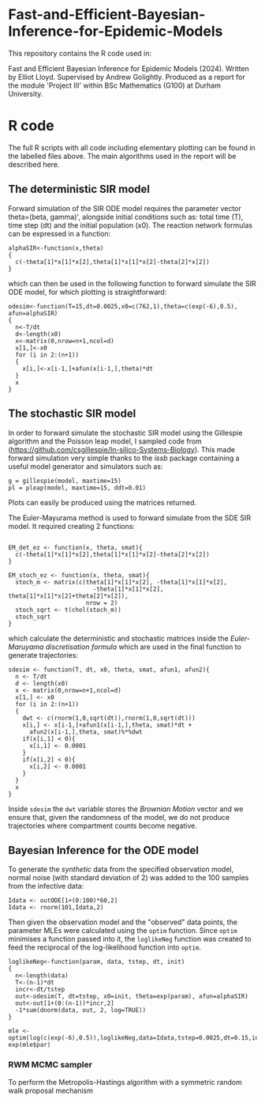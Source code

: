 # Fast-and-Efficient-Bayesian-Inference-for-Epidemic-Models
This repository contains the R code used in:

Fast and Efficient Bayesian Inference for Epidemic Models (2024). Written by Elliot Lloyd. Supervised by Andrew Golightly. Produced as a report for the module 'Project III' within BSc Mathematics (G100) at Durham University.

# R code
The full R scripts with all code including elementary plotting can be found in the labelled files above. The main algorithms used in the report will be described here.

## The deterministic SIR model

Forward simulation of the SIR ODE model requires the parameter vector theta=(beta, gamma)', alongside initial conditions such as: total time (T), time step (dt) and the initial population (x0). The reaction network formulas can be expressed in a function:
```
alphaSIR<-function(x,theta)
{
  c(-theta[1]*x[1]*x[2],theta[1]*x[1]*x[2]-theta[2]*x[2])
}
```
which can then be used in the following function to forward simulate the SIR ODE model, for which plotting is straightforward:
```
odesim<-function(T=15,dt=0.0025,x0=c(762,1),theta=c(exp(-6),0.5), afun=alphaSIR)
{
  n<-T/dt
  d<-length(x0)
  x<-matrix(0,nrow=n+1,ncol=d)
  x[1,]<-x0 
  for (i in 2:(n+1)) 
  {
    x[i,]<-x[i-1,]+afun(x[i-1,],theta)*dt
  }
  x
}
```

## The stochastic SIR model

In order to forward simulate the stochastic SIR model using the Gillespie algorithm and the Poisson leap model, I sampled code from (https://github.com/csgillespie/In-silico-Systems-Biology). This made forward simulation very simple thanks to the *issb* package containing a useful model generator and simulators such as:
```
g = gillespie(model, maxtime=15)
pl = pleap(model, maxtime=15, ddt=0.01)
```
Plots can easily be produced using the matrices returned.

The Euler-Mayurama method is used to forward simulate from the SDE SIR model. It required creating 2 functions:
```

EM_det_ez <- function(x, theta, smat){
  c(-theta[1]*x[1]*x[2],theta[1]*x[1]*x[2]-theta[2]*x[2])
}

EM_stoch_ez <- function(x, theta, smat){
  stoch_m <- matrix(c(theta[1]*x[1]*x[2], -theta[1]*x[1]*x[2],
                        -theta[1]*x[1]*x[2], theta[1]*x[1]*x[2]+theta[2]*x[2]),
                      nrow = 2)
  stoch_sqrt <- t(chol(stoch_m))
  stoch_sqrt
}
```
which calculate the deterministic and stochastic matrices inside the *Euler-Maruyama discretisation formula* which are used in the final function to generate trajectories:
```
sdesim <- function(T, dt, x0, theta, smat, afun1, afun2){
  n <- T/dt
  d <- length(x0)
  x <- matrix(0,nrow=n+1,ncol=d)
  x[1,] <- x0
  for (i in 2:(n+1)) 
  {
    dwt <- c(rnorm(1,0,sqrt(dt)),rnorm(1,0,sqrt(dt)))
    x[i,] <- x[i-1,]+afun1(x[i-1,],theta, smat)*dt + 
      afun2(x[i-1,],theta, smat)%*%dwt
    if(x[i,1] < 0){
      x[i,1] <- 0.0001
    }
    if(x[i,2] < 0){
      x[i,2] <- 0.0001
    }
  }
  x
}
```
Inside `sdesim` the `dwt` variable stores the *Brownian Motion* vector and we ensure that, given the randomness of the model, we do not produce trajectories where compartment counts become negative.

## Bayesian Inference for the ODE model

To generate the *synthetic* data from the specified observation model, normal noise (with standard deviation of 2) was added to the 100 samples from the infective data:
```
Idata <- outODE[1+(0:100)*60,2]
Idata <- rnorm(101,Idata,2)
```
Then given the observation model and the "observed" data points, the parameter MLEs were calculated using the `optim` function. Since `optim` minimises a function passed into it, the `loglikeNeg` function was created to feed the reciprocal of the log-likelihood function into `optim`.
```
loglikeNeg<-function(param, data, tstep, dt, init)
{
  n<-length(data)
  T<-(n-1)*dt
  incr<-dt/tstep
  out<-odesim(T, dt=tstep, x0=init, theta=exp(param), afun=alphaSIR)
  out<-out[1+(0:(n-1))*incr,2] 
  -1*sum(dnorm(data, out, 2, log=TRUE)) 
}

mle <- optim(log(c(exp(-6),0.5)),loglikeNeg,data=Idata,tstep=0.0025,dt=0.15,init=c(762,1))
exp(mle$par)
```
### RWM MCMC sampler 

To perform the Metropolis-Hastings algorithm with a symmetric random walk proposal mechanism 
